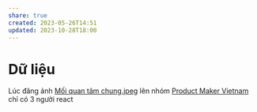 ```yaml
---
share: true
created: 2023-05-26T14:51
updated: 2023-10-28T18:00
---
```


# Dữ liệu
Lúc đăng ảnh [Mối quan tâm chung.jpeg](../../../assets/attachments/M%E1%BB%91i%20quan%20t%C3%A2m%20chung.jpeg) lên nhóm [Product Maker Vietnam](../../%CE%9E%20K%E1%BA%BFt%20qu%E1%BA%A3%20truy%E1%BB%81n%20th%C3%B4ng/N%C6%A1i%20%C4%91%C4%83ng/Nh%C3%B3m%20Facebook/Product%20Maker%20Vietnam.md) chỉ có 3 người react
